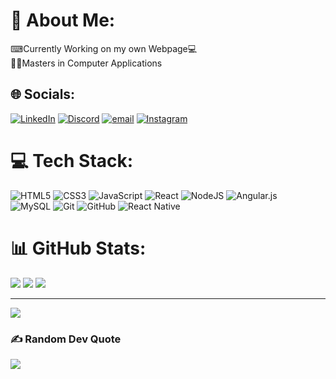 # 💫 About Me:
⌨Currently Working on my own Webpage💻<br>👨‍🎓Masters in Computer Applications<br>


## 🌐 Socials:
[![LinkedIn](https://img.shields.io/badge/LinkedIn-%230077B5.svg?logo=linkedin&logoColor=white)](https://linkedin.com/in/manishkumar1310) 
[![Discord](https://img.shields.io/badge/Discord-%237289DA.svg?logo=discord&logoColor=white)](https://discord.gg/mannisshh)
[![email](https://img.shields.io/badge/Email-D14836?logo=gmail&logoColor=white)](mailto:manish356111@gmail.com) 
[![Instagram](https://img.shields.io/badge/Instagram-%23E4405F.svg?logo=Instagram&logoColor=white)](https://instagram.com/chep_13_)


# 💻 Tech Stack:
![HTML5](https://img.shields.io/badge/html5-%23E34F26.svg?style=for-the-badge&logo=html5&logoColor=white) 
![CSS3](https://img.shields.io/badge/css3-%231572B6.svg?style=for-the-badge&logo=css3&logoColor=white) 
![JavaScript](https://img.shields.io/badge/javascript-%23323330.svg?style=for-the-badge&logo=javascript&logoColor=%23F7DF1E)
![React](https://img.shields.io/badge/react-%2320232a.svg?style=for-the-badge&logo=react&logoColor=%2361DAFB) 
![NodeJS](https://img.shields.io/badge/node.js-6DA55F?style=for-the-badge&logo=node.js&logoColor=white) 
![Angular.js](https://img.shields.io/badge/angular.js-%23E23237.svg?style=for-the-badge&logo=angularjs&logoColor=white) <br>
![MySQL](https://img.shields.io/badge/mysql-4479A1.svg?style=for-the-badge&logo=mysql&logoColor=white) 
![Git](https://img.shields.io/badge/git-%23F05033.svg?style=for-the-badge&logo=git&logoColor=white) 
![GitHub](https://img.shields.io/badge/github-%23121011.svg?style=for-the-badge&logo=github&logoColor=white) 
![React Native](https://img.shields.io/badge/react_native-%2320232a.svg?style=for-the-badge&logo=react&logoColor=%2361DAFB) 


# 📊 GitHub Stats:
![](https://github-readme-stats.vercel.app/api?username=chep1310&theme=dark&hide_border=true&include_all_commits=true&count_private=true)
![](https://github-readme-stats.vercel.app/api/top-langs/?username=chep1310&theme=dark&hide_border=true&include_all_commits=true&count_private=true&layout=compact)
![](https://nirzak-streak-stats.vercel.app/?user=chep1310&theme=dark&hide_border=true)

---
[![](https://visitcount.itsvg.in/api?id=chep1310&icon=10&color=2)](https://visitcount.itsvg.in)

### ✍️ Random Dev Quote
![](https://quotes-github-readme.vercel.app/api?type=horizontal&theme=dark)
